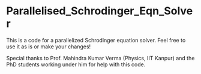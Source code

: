 # Parallelised_Schrodinger_Eqn_Solver
This is a code for a parallelized Schrodinger equation solver. Feel free to use it as is or make your changes!


Special thanks to Prof. Mahindra Kumar Verma (Physics, IIT Kanpur) and the PhD students working under him for help with this code. 
